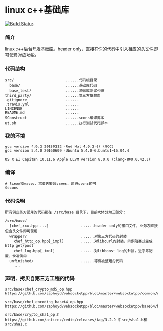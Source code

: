 # linux c++基础库

[![Build Status](https://travis-ci.org/q191201771/starry-night.svg?branch=master)](https://travis-ci.org/q191201771/starry-night)

### 简介

linux c++后台开发基础库。header only，直接在你的代码中引入相应的头文件即可使用对应功能。

### 代码结构

```
src/                        ......代码根目录
  base/                     ......基础库代码
  base_test/                ......基础库测试代码
third_party/                ......第三方依赖库
.gitignore                  ......
.travis.yml                 ......
LINCENSE                    ......
README.md                   ......
SConstruct                  ......scons编译脚本
ut.sh                       ......执行测试代码脚本
```

### 我的环境

```
gcc version 4.9.2 20150212 (Red Hat 4.9.2-6) (GCC)
gcc version 5.4.0 20160609 (Ubuntu 5.4.0-6ubuntu1~16.04.4)

OS X EI Capitan 10.11.6 Apple LLVM version 8.0.0 (clang-800.0.42.1)
```

### 编译

```
# linux和macos，需要先安装scons，运行scons即可
$scons
```

### 代码说明

```
所有供业务方适用的代码都在 /src/base 目录下，目前大体分为三部分：

/src/base/
  [chef_xxx.hpp ...]               ......header only的接口文件，业务方直接包含头文件即可使用
  wrapper/                         ......对第三方代码的封装
    chef_http_op.hpp[_impl]        ......对libcurl的封装，同步阻塞式完成http get/post
    chef_log.hpp[_impl]            ......对libboost log的封装，近乎零配置，快速使用
  unfinished/                      ......等待被整理的代码
    ...
```

### 声明，拷贝自第三方工程的代码

```
src/base/chef_crypto_md5_op.hpp https://github.com/zaphoyd/websocketpp/blob/master/websocketpp/common/md5.hpp

src/base/chef_encoding_base64_op.hpp https://github.com/zaphoyd/websocketpp/blob/master/websocketpp/base64/base64.hpp

src/base/crypto_sha1_op.h https://github.com/antirez/redis/releases/tag/3.2.9 中src/sha1.h和src/sha1.c
```

